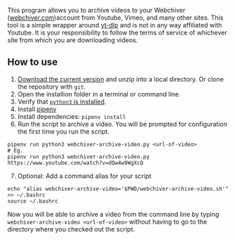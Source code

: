 
This program allows you to archive videos to your Webchiver ([webchiver.com](https://www.webchiver.com))account from Youtube, Vimeo, and many other sites. This tool is a simple wrapper around <a href="https://github.com/yt-dlp/yt-dlp">yt-dlp</a> and is not in any way affiliated with Youtube. It is your responsibility to follow the terms of service of whichever site from which you are downloading videos.

## How to use

1. [Download the current version](https://github.com/Webchiver/webchiver-command-line/archive/refs/heads/main.zip) and unzip into a local directory. Or clone the repository with `git`.
2. Open the installion folder in a terminal or command line.
3. Verify that [`python3` is installed](https://wiki.python.org/moin/BeginnersGuide/Download).
4. Install [pipenv](https://pipenv.pypa.io/en/latest/)
5. Install dependencies: `pipenv install`
6. Run the script to archive a video. You will be prompted for configuration the first time you run the script.
```
pipenv run python3 webchiver-archive-video.py <url-of-video>
# Eg.
pipenv run python3 webchiver-archive-video.py  https://www.youtube.com/watch?v=dQw4w9WgXcQ
```
7. Optional: Add a command alias for your script
```
echo "alias webchiver-archive-video='$PWD/webchiver-archive-video.sh'" >> ~/.bashrc
source ~/.bashrc
```
Now you will be able to archive a video from the command line by typing `webchiver-archive-video <url-of-video>` without having to go to the directory where you checked out the script.




